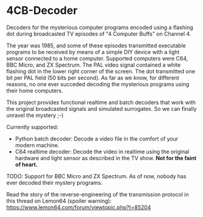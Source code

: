 # 4CB-Decoder
Decoders for the mysterious computer programs encoded using a flashing dot during broadcasted TV episodes of "4 Computer Buffs" on Channel 4.

The year was 1985, and some of these episodes transmitted executable programs to be received by means of a simple DIY device with a light sensor connected to a home computer.
Supported computers were C64, BBC Micro, and ZX Spectrum.
The PAL video signal contained a white flashing dot in the lower right corner of the screen. The dot transmitted one bit per PAL field (50 bits per second).
As far as we know, for different reasons, no one ever succeded decoding the mysterious programs using their home computers.

This project provides functional realtime and batch decoders that work with the original broadcasted signals and simulated surrogates.
So we can finally unravel the mystery ;-)

Currently supported:
- Python batch decoder: Decode a video file in the comfort of your modern machine.
- C64 realtime decoder: Decode the video in realtime using the original hardware and light sensor as described in the TV show. **Not for the faint of heart.**

TODO: Support for BBC Micro and ZX Spectrum. As of now, nobody has ever decoded their mystery programs.

Read the story of the reverse-engineering of the transmission protocol in this thread on Lemon64 (spoiler warning):
https://www.lemon64.com/forum/viewtopic.php?t=85204
